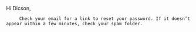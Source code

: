 Hi Dicson,

         Check your email for a link to reset your password. If it doesn’t appear within a few minutes, check your spam folder.

